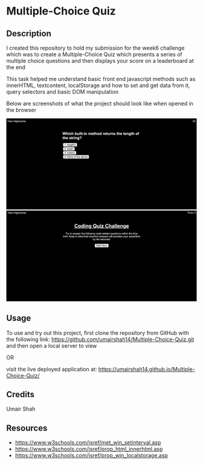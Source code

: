 # Multiple-Choice Quiz

## Description
I created this repository to hold my submission for the week6 challenge which was to create a Multiple-Choice Quiz which presents a series of multiple choice questions and then displays your score on a leaderboard at the end

This task helped me understand basic front end javascript methods such as innerHTML, textcontent, localStorage and how to set and get data from it, query selectors and basic DOM manipulation

Below are screenshots of what the project should look like when opened in the browser 

![screenshot of the project](./assets/images/Screenshot%202023-02-04%20at%2016.59.05.png)
![screenshot of the project](./assets/images/Screenshot%202023-02-04%20at%2016.59.23.png)

## Usage

To use and try out this project, first clone the repository from GitHub with the following link: https://github.com/umairshah14/Multiple-Choice-Quiz.git and then open a local server to view

OR

visit the live deployed application at: https://umairshah14.github.io/Multiple-Choice-Quiz/

## Credits

Umair Shah

## Resources

- https://www.w3schools.com/jsref/met_win_setinterval.asp
- https://www.w3schools.com/jsref/prop_html_innerhtml.asp
- https://www.w3schools.com/jsref/prop_win_localstorage.asp